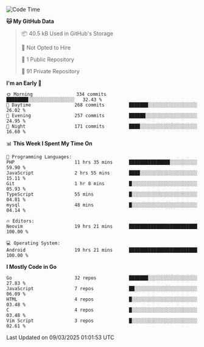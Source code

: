 
<!--START_SECTION:waka-->
![Code Time](http://img.shields.io/badge/Code%20Time-5%2C775%20hrs%2051%20mins-blue)

**🐱 My GitHub Data** 

> 📦 40.5 kB Used in GitHub's Storage 
 > 
> 🚫 Not Opted to Hire
 > 
> 📜 1 Public Repository 
 > 
> 🔑 91 Private Repository 
 > 
**I'm an Early 🐤** 

```text
🌞 Morning                334 commits         ████████░░░░░░░░░░░░░░░░░   32.43 % 
🌆 Daytime                268 commits         ███████░░░░░░░░░░░░░░░░░░   26.02 % 
🌃 Evening                257 commits         ██████░░░░░░░░░░░░░░░░░░░   24.95 % 
🌙 Night                  171 commits         ████░░░░░░░░░░░░░░░░░░░░░   16.60 % 
```


📊 **This Week I Spent My Time On** 

```text
💬 Programming Languages: 
PHP                      11 hrs 35 mins      ███████████████░░░░░░░░░░   59.90 % 
JavaScript               2 hrs 55 mins       ████░░░░░░░░░░░░░░░░░░░░░   15.11 % 
Git                      1 hr 8 mins         █░░░░░░░░░░░░░░░░░░░░░░░░   05.93 % 
TypeScript               55 mins             █░░░░░░░░░░░░░░░░░░░░░░░░   04.81 % 
mysql                    48 mins             █░░░░░░░░░░░░░░░░░░░░░░░░   04.14 % 

🔥 Editors: 
Neovim                   19 hrs 21 mins      █████████████████████████   100.00 % 

💻 Operating System: 
Android                  19 hrs 21 mins      █████████████████████████   100.00 % 
```

**I Mostly Code in Go** 

```text
Go                       32 repos            ███████░░░░░░░░░░░░░░░░░░   27.83 % 
JavaScript               7 repos             ██░░░░░░░░░░░░░░░░░░░░░░░   06.09 % 
HTML                     4 repos             █░░░░░░░░░░░░░░░░░░░░░░░░   03.48 % 
C                        4 repos             █░░░░░░░░░░░░░░░░░░░░░░░░   03.48 % 
Vim Script               3 repos             █░░░░░░░░░░░░░░░░░░░░░░░░   02.61 % 
```




 Last Updated on 09/03/2025 01:01:53 UTC
<!--END_SECTION:waka-->
